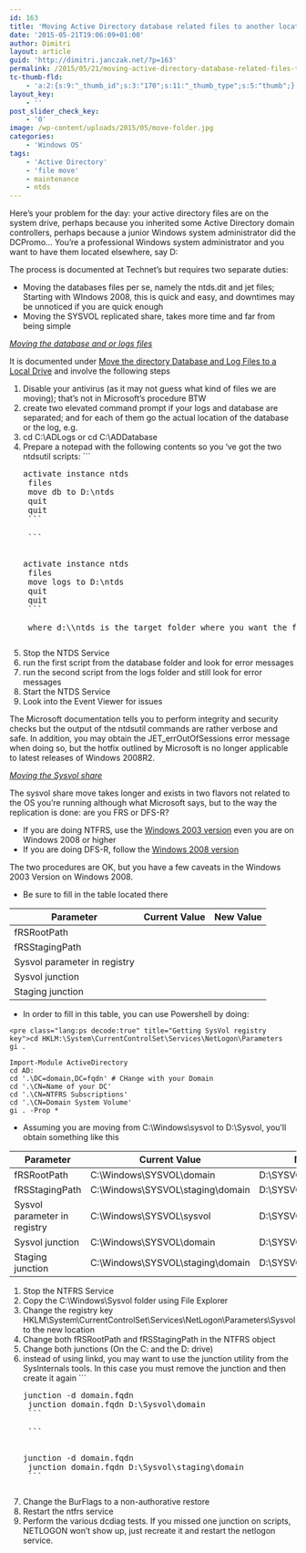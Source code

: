 ```yaml
---
id: 163
title: 'Moving Active Directory database related files to another location'
date: '2015-05-21T19:06:09+01:00'
author: Dimitri
layout: article
guid: 'http://dimitri.janczak.net/?p=163'
permalink: /2015/05/21/moving-active-directory-database-related-files-to-another-location/
tc-thumb-fld:
    - 'a:2:{s:9:"_thumb_id";s:3:"170";s:11:"_thumb_type";s:5:"thumb";}'
layout_key:
    - ''
post_slider_check_key:
    - '0'
image: /wp-content/uploads/2015/05/move-folder.jpg
categories:
    - 'Windows OS'
tags:
    - 'Active Directory'
    - 'file move'
    - maintenance
    - ntds
---
```


Here’s your problem for the day: your active directory files are on the system drive, perhaps because you inherited some Active Directory domain controllers, perhaps because a junior Windows system administrator did the DCPromo… You’re a professional Windows system administrator and you want to have them located elsewhere, say D:

The process is documented at Technet’s but requires two separate duties:

- Moving the databases files per se, namely the ntds.dit and jet files; Starting with WIndows 2008, this is quick and easy, and downtimes may be unnoticed if you are quick enough
- Moving the SYSVOL replicated share, takes more time and far from being simple

<span style="text-decoration: underline;">*Moving the database and or logs files*</span>

It is documented under [Move the directory Database and Log Files to a Local Drive](https://technet.microsoft.com/en-us/library/cc816720%28v=ws.10%29.aspx) and involve the following steps

1. Disable your antivirus (as it may not guess what kind of files we are moving); that’s not in Microsoft’s procedure BTW
2. create two elevated command prompt if your logs and database are separated; and for each of them go the actual location of the database or the log, e.g.
3. cd C:\\ADLogs or cd C:\\ADDatabase
4. Prepare a notepad with the following contents so you ‘ve got the two ntdsutil scripts: ```
    <pre class="lang:batch decode:true" title="ntdsutil script to move database files">activate instance ntds
    files
    move db to D:\ntds
    quit
    quit
    ```
    
    ```
    <pre class="lang:batch decode:true" title="ntdsutil script to move log files">activate instance ntds
    files
    move logs to D:\ntds
    quit
    quit
    ```
    
    where d:\\ntds is the target folder where you want the files to be moved to. I do not follow the practice to separate logs from databases because in most cases the speed of the storage is no longer the culprit and nowadays you likely have no influence over it (Virtual machines datastores, etc.),. What I want to achieve is separating the Active Directory files from the OS files.
5. Stop the NTDS Service
6. run the first script from the database folder and look for error messages
7. run the second script from the logs folder and still look for error messages
8. Start the NTDS Service
9. Look into the Event Viewer for issues

The Microsoft documentation tells you to perform integrity and security checks but the output of the ntdsutil commands are rather verbose and safe. In addition, you may obtain the JET\_errOutOfSessions error message when doing so, but the hotfix outlined by Microsoft is no longer applicable to latest releases of Windows 2008R2.

*<span style="text-decoration: underline;">Moving the Sysvol share</span>*

The sysvol share move takes longer and exists in two flavors not related to the OS you’re running although what Microsoft says, but to the way the replication is done: are you FRS or DFS-R?

- If you are doing NTFRS, use the [Windows 2003 version](https://technet.microsoft.com/en-us/library/cc786035%28v=ws.10%29.aspx) even you are on Windows 2008 or higher
- If you are doing DFS-R, follow the [Windows 2008 version](https://technet.microsoft.com/en-us/library/cc816594%28v=ws.10%29.aspx)

The two procedures are OK, but you have a few caveats in the Windows 2003 Version on Windows 2008.

- Be sure to fill in the table located there

| Parameter | Current Value | New Value |
|---|---|---|
| fRSRootPath |  |  |
| fRSStagingPath |  |  |
| Sysvol parameter in registry |  |  |
| Sysvol junction |  |  |
| Staging junction |  |  |

- In order to fill in this table, you can use Powershell by doing:

```
<pre class="lang:ps decode:true" title="Getting SysVol registry key">cd HKLM:\System\CurrentControlSet\Services\NetLogon\Parameters
gi .
```

```
Import-Module ActiveDirectory
cd AD:
cd '.\DC=domain,DC=fqdn' # CHange with your Domain
cd '.\CN=Name of your DC'
cd '.\CN=NTFRS Subscriptions'
cd '.\CN=Domain System Volume'
gi . -Prop *
```

- Assuming you are moving from C:\\Windows\\sysvol to D:\\Sysvol, you’ll obtain something like this

| Parameter | Current Value | New Value |
|---|---|---|
| fRSRootPath | C:\\Windows\\SYSVOL\\domain | D:\\SYSVOL\\domain |
| fRSStagingPath | C:\\Windows\\SYSVOL\\staging\\domain | D:\\SYSVOL\\staging\\domain |
| Sysvol parameter in registry | C:\\Windows\\SYSVOL\\sysvol | D:\\SYSVOL\\sysvol |
| Sysvol junction | C:\\Windows\\SYSVOL\\domain | D:\\SYSVOL\\domain |
| Staging junction | C:\\Windows\\SYSVOL\\staging\\domain | D:\\SYSVOL\\staging\\domain |

1. Stop the NTFRS Service
2. Copy the C:\\Windows\\Sysvol folder using File Explorer
3. Change the registry key HKLM\\System\\CurrentControlSet\\Services\\NetLogon\\Parameters\\Sysvol to the new location
4. Change both fRSRootPath and fRSStagingPath in the NTFRS object
5. Change both junctions (On the C: and the D: drive)
6. instead of using linkd, you may want to use the junction utility from the SysInternals tools. In this case you must remove the junction and then create it again ```
    <pre class="lang:batch decode:true" title="junction commands for sysvol">junction -d domain.fqdn
    junction domain.fqdn D:\Sysvol\domain
    ```
    
    ```
    <pre class="lang:batch decode:true" title="junction commands for staging">junction -d domain.fqdn
    junction domain.fqdn D:\Sysvol\staging\domain
    ```
7. Change the BurFlags to a non-authorative restore
8. Restart the ntfrs service
9. Perform the various dcdiag tests. If you missed one junction on scripts, NETLOGON won’t show up, just recreate it and restart the netlogon service.
